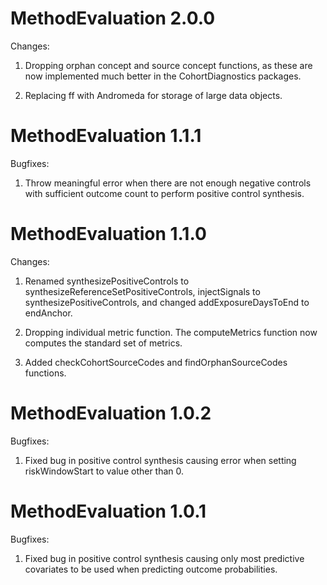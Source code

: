 MethodEvaluation 2.0.0
======================

Changes:

1. Dropping orphan concept and source concept functions, as these are now implemented much better in the CohortDiagnostics packages.

2. Replacing ff with Andromeda for storage of large data objects.


MethodEvaluation 1.1.1
======================

Bugfixes: 

1. Throw meaningful error when there are not enough negative controls with sufficient outcome count to perform positive control synthesis.


MethodEvaluation 1.1.0
======================

Changes:

1. Renamed synthesizePositiveControls to synthesizeReferenceSetPositiveControls, injectSignals to synthesizePositiveControls, and changed addExposureDaysToEnd to endAnchor.

2. Dropping individual metric function. The computeMetrics function now computes the standard set of metrics.

3. Added checkCohortSourceCodes and findOrphanSourceCodes functions. 

MethodEvaluation 1.0.2
======================

Bugfixes:

1. Fixed bug in positive control synthesis causing error when setting riskWindowStart to value other than 0.

MethodEvaluation 1.0.1
======================

Bugfixes:

1. Fixed bug in positive control synthesis causing only most predictive covariates to be used when predicting outcome probabilities.